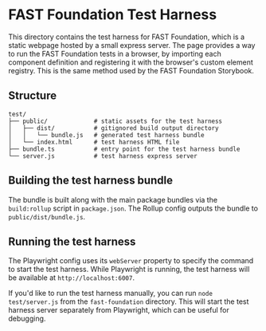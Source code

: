 # FAST Foundation Test Harness

This directory contains the test harness for FAST Foundation, which is a static webpage hosted by a small express server. The page provides a way to run the FAST Foundation tests in a browser, by importing each component definition and registering it with the browser's custom element registry. This is the same method used by the FAST Foundation Storybook.

## Structure

```text
test/
├── public/             # static assets for the test harness
│   ├── dist/           # gitignored build output directory
│   │   └── bundle.js   # generated test harness bundle
│   └── index.html      # test harness HTML file
├── bundle.ts           # entry point for the test harness bundle
└── server.js           # test harness express server
```

## Building the test harness bundle

The bundle is built along with the main package bundles via the `build:rollup` script in `package.json`. The Rollup config outputs the bundle to `public/dist/bundle.js`.

## Running the test harness

The Playwright config uses its `webServer` property to specify the command to start the test harness. While Playwright is running, the test harness will be available at `http://localhost:6007`.

If you'd like to run the test harness manually, you can run `node test/server.js` from the `fast-foundation` directory. This will start the test harness server separately from Playwright, which can be useful for debugging.
